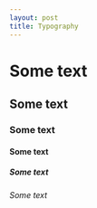 ```yaml
---
layout: post
title: Typography
---
```


# Some text

## Some text

### Some text

#### Some text

##### Some text

###### Some text

